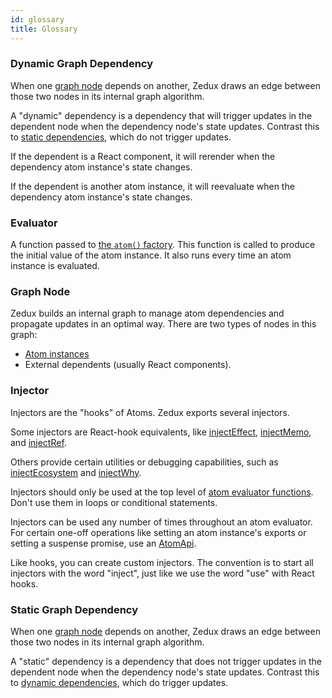 ```yaml
---
id: glossary
title: Glossary
---
```


### Dynamic Graph Dependency

When one [graph node](#graphnode) depends on another, Zedux draws an edge between those two nodes in its internal graph algorithm.

A "dynamic" dependency is a dependency that will trigger updates in the dependent node when the dependency node's state updates. Contrast this to [static dependencies](#staticgraphdependency), which do not trigger updates.

If the dependent is a React component, it will rerender when the dependency atom instance's state changes.

If the dependent is another atom instance, it will reevaluate when the dependency atom instance's state changes.

### Evaluator

A function passed to [the `atom()` factory](factories/atom). This function is called to produce the initial value of the atom instance. It also runs every time an atom instance is evaluated.

### Graph Node

Zedux builds an internal graph to manage atom dependencies and propagate updates in an optimal way. There are two types of nodes in this graph:

- [Atom instances](classes/AtomInstance)
- External dependents (usually React components).

### Injector

Injectors are the "hooks" of Atoms. Zedux exports several injectors.

Some injectors are React-hook equivalents, like [injectEffect](injectors/injectEffect), [injectMemo](injectors/injectMemo), and [injectRef](injectors/injectRef).

Others provide certain utilities or debugging capabilities, such as [injectEcosystem](injectors/injectEcosystem) and [injectWhy](injectors/injectWhy).

Injectors should only be used at the top level of [atom evaluator functions](#evaluator). Don't use them in loops or conditional statements.

Injectors can be used any number of times throughout an atom evaluator. For certain one-off operations like setting an atom instance's exports or setting a suspense promise, use an [AtomApi](classes/AtomApi).

Like hooks, you can create custom injectors. The convention is to start all injectors with the word "inject", just like we use the word "use" with React hooks.

### Static Graph Dependency

When one [graph node](#graphnode) depends on another, Zedux draws an edge between those two nodes in its internal graph algorithm.

A "static" dependency is a dependency that does not trigger updates in the dependent node when the dependency node's state updates. Contrast this to [dynamic dependencies](#dynamicgraphdependency), which do trigger updates.
